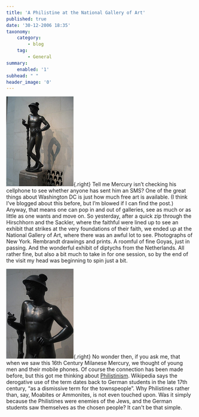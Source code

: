 ```yaml
---
title: 'A Philistine at the National Gallery of Art'
published: true
date: '30-12-2006 18:35'
taxonomy:
    category:
        - blog
    tag:
        - General
summary:
    enabled: '1'
subhead: " "
header_image: '0'
---
```


![Scuplture of Mercury gazing at his hand](338538664_b04b2de5e4_m.jpg){.right} Tell me Mercury isn’t checking his cellphone to see whether anyone has sent him an SMS? One of the great things about Washington DC is just how much free art is available. (I think I’ve blogged about this before, but I’m blowed if I can find the post.) Anyway, that means one can pop in and out of galleries, see as much or as little as one wants and move on. So yesterday, after a quick zip through the Hirschhorn and the Sackler, where the faithful were lined up to see an exhibit that strikes at the very foundations of their faith, we ended up at the National Gallery of Art, where there was an awful lot to see. Photographs of New York. Rembrandt drawings and prints. A roomful of fine Goyas, just in passing. And the wonderful exhibit of diptychs from the Netherlands. All rather fine, but also a bit much to take in for one session, so by the end of the visit my head was beginning to spin just a bit.

![Detail of Mercury sculpture](338538612_9ee760b2dd_m.jpg){.right} No wonder then, if you ask me, that when we saw this 16th Century Milanese Mercury, we thought of young men and their mobile phones. Of course the connection has been made before, but this got me thinking about [Philistinism](https://en.wikipedia.org/wiki/Philistinism). Wikipedia says the derogative use of the term dates back to German students in the late 17th century, “as a dismissive term for the townspeople”. Why Philistines rather than, say, Moabites or Ammonites, is not even touched upon. Was it simply because the Philistines were enemies of the Jews, and the German students saw themselves as the chosen people? It can't be that simple.
